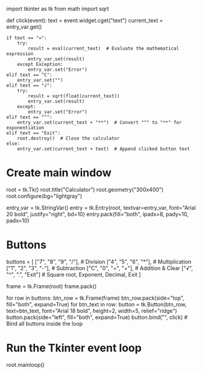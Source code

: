 import tkinter as tk
from math import sqrt

def click(event):
    text = event.widget.cget("text")
    current_text = entry_var.get()

    if text == "=":
        try:
            result = eval(current_text)  # Evaluate the mathematical expression
            entry_var.set(result)
        except Exception:
            entry_var.set("Error")
    elif text == "C":
        entry_var.set("")
    elif text == "√":
        try:
            result = sqrt(float(current_text))
            entry_var.set(result)
        except:
            entry_var.set("Error")
    elif text == "^":
        entry_var.set(current_text + "**")  # Convert "^" to "**" for exponentiation
    elif text == "Exit":
        root.destroy()  # Close the calculator
    else:
        entry_var.set(current_text + text)  # Append clicked button text

# Create main window
root = tk.Tk()
root.title("Calculator")
root.geometry("300x400")
root.configure(bg="lightgray")

entry_var = tk.StringVar()
entry = tk.Entry(root, textvar=entry_var, font="Arial 20 bold", justify="right", bd=10)
entry.pack(fill="both", ipadx=8, pady=10, padx=10)

# Buttons
buttons = [
    ["7", "8", "9", "/"],  # Division
    ["4", "5", "6", "*"],  # Multiplication
    ["1", "2", "3", "-"],  # Subtraction
    ["C", "0", "=", "+"],  # Addition & Clear
    ["√", "^", ".", "Exit"]  # Square root, Exponent, Decimal, Exit
]

frame = tk.Frame(root)
frame.pack()

for row in buttons:
    btn_row = tk.Frame(frame)
    btn_row.pack(side="top", fill="both", expand=True)
    for btn_text in row:
        button = tk.Button(btn_row, text=btn_text, font="Arial 18 bold", height=2, width=5, relief="ridge")
        button.pack(side="left", fill="both", expand=True)
        button.bind("<Button-1>", click)  # Bind all buttons inside the loop

# Run the Tkinter event loop
root.mainloop()
